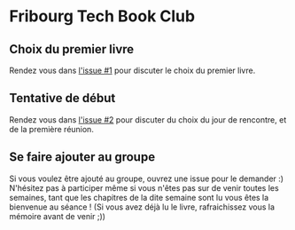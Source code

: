 # Fribourg Tech Book Club

## Choix du premier livre

Rendez vous dans [l'issue #1](https://github.com/FribourgTechBookClub/organisation/issues/1) pour discuter le choix du premier livre.

## Tentative de début

Rendez vous dans [l'issue #2](https://github.com/FribourgTechBookClub/organisation/issues/2) pour discuter du choix du jour de rencontre, et de la première réunion.

## Se faire ajouter au groupe

Si vous voulez être ajouté au groupe, ouvrez une issue pour le demander :) N'hésitez pas à participer même si vous n'êtes pas sur de venir toutes les semaines, tant que les chapitres de la dite semaine sont lu vous êtes la bienvenue au séance ! (Si vous avez déjà lu le livre, rafraichissez vous la mémoire avant de venir ;))
